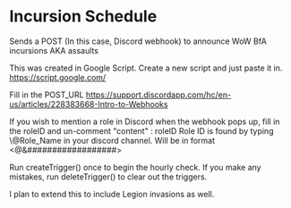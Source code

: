 # Incursion Schedule
Sends a POST (In this case, Discord webhook) to announce WoW BfA incursions AKA assaults

This was created in Google Script. Create a new script and just paste it in. https://script.google.com/

Fill in the POST_URL https://support.discordapp.com/hc/en-us/articles/228383668-Intro-to-Webhooks

If you wish to mention a role in Discord when the webhook pops up, fill in the roleID and un-comment "content" : roleID
Role ID is found by typing \\@Role_Name in your discord channel. Will be in format <@&##################>

Run createTrigger() once to begin the hourly check. If you make any mistakes, run deleteTrigger() to clear out the triggers.


I plan to extend this to include Legion invasions as well.
